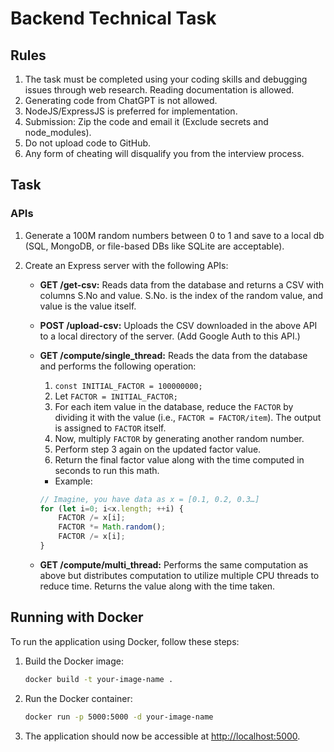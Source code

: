 
# Backend Technical Task
## Rules
1. The task must be completed using your coding skills and debugging issues through web research. Reading documentation is allowed.
2. Generating code from ChatGPT is not allowed.
3. NodeJS/ExpressJS is preferred for implementation.
4. Submission: Zip the code and email it (Exclude secrets and node_modules).
5. Do not upload code to GitHub.
6. Any form of cheating will disqualify you from the interview process.

## Task

### APIs

1. Generate a 100M random numbers between 0 to 1 and save to a local db (SQL, MongoDB, or file-based DBs like SQLite are acceptable).
   
2. Create an Express server with the following APIs:

    - **GET /get-csv:** Reads data from the database and returns a CSV with columns S.No and value. S.No. is the index of the random value, and value is the value itself.

    - **POST /upload-csv:** Uploads the CSV downloaded in the above API to a local directory of the server. (Add Google Auth to this API.)

    - **GET /compute/single_thread:** Reads the data from the database and performs the following operation:
        1. `const INITIAL_FACTOR = 100000000;`
        2. Let `FACTOR = INITIAL_FACTOR;`
        3. For each item value in the database, reduce the `FACTOR` by dividing it with the value (i.e., `FACTOR = FACTOR/item`). The output is assigned to `FACTOR` itself.
        4. Now, multiply `FACTOR` by generating another random number.
        5. Perform step 3 again on the updated factor value.
        6. Return the final factor value along with the time computed in seconds to run this math.
        - Example:
        ```javascript
        // Imagine, you have data as x = [0.1, 0.2, 0.3…]
        for (let i=0; i<x.length; ++i) {
            FACTOR /= x[i];
            FACTOR *= Math.random();
            FACTOR /= x[i];
        }
        ```
    - **GET /compute/multi_thread:** Performs the same computation as above but distributes computation to utilize multiple CPU threads to reduce time. Returns the value along with the time taken.

## Running with Docker

To run the application using Docker, follow these steps:

1. Build the Docker image:
    ```bash
    docker build -t your-image-name .
    ```

2. Run the Docker container:
    ```bash
    docker run -p 5000:5000 -d your-image-name
    ```

3. The application should now be accessible at [http://localhost:5000](http://localhost:5000).
